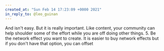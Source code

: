 ```yaml
---
created_at: "Sun Feb 14 17:23:09 +0000 2021"
in_reply_to: @leo_guinan
---
```


And isn't easy. But it is really important. Like content,  your community can help shoulder some of the effort while you are off doing other things.
5. Be the network effect you want to create. It is easier to buy network effects but if you don't have that option, you can offset